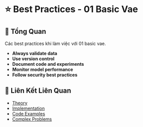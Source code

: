 # ⭐ Best Practices - 01 Basic Vae

## 🎯 Tổng Quan

Các best practices khi làm việc với 01 basic vae.

- **Always validate data**
- **Use version control**
- **Document code and experiments**
- **Monitor model performance**
- **Follow security best practices**

## 🔗 Liên Kết Liên Quan

- [Theory](./THEORY_01_basic_vae.md)
- [Implementation](./IMPLEMENTATION_01_basic_vae.md)
- [Code Examples](./CODE_EXAMPLES_01_basic_vae.md)
- [Complex Problems](./COMPLEX_PROBLEMS.md)
